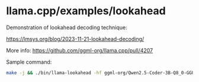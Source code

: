 # llama.cpp/examples/lookahead

Demonstration of lookahead decoding technique:

https://lmsys.org/blog/2023-11-21-lookahead-decoding/

More info: https://github.com/ggml-org/llama.cpp/pull/4207

Sample command:

```bash
make -j && ./bin/llama-lookahead -hf ggml-org/Qwen2.5-Coder-3B-Q8_0-GGUF -p "// network server implemented in C\n// author: Peter Hacker\n\n#include" -e -ngl 99 -t 4 -n 512 -c 4096 -kvu
```
